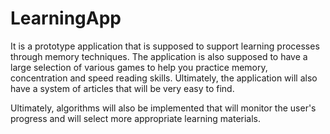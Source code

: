 # LearningApp
It is a prototype application that is supposed to support learning processes through memory techniques. The application is also supposed to have a large selection of various games to help you practice memory, concentration and speed reading skills. Ultimately, the application will also have a system of articles that will be very easy to find.

Ultimately, algorithms will also be implemented that will monitor the user's progress and will select more appropriate learning materials.

